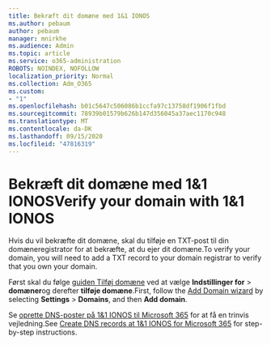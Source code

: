 ```yaml
---
title: Bekræft dit domæne med 1&1 IONOS
ms.author: pebaum
author: pebaum
manager: mnirkhe
ms.audience: Admin
ms.topic: article
ms.service: o365-administration
ROBOTS: NOINDEX, NOFOLLOW
localization_priority: Normal
ms.collection: Adm_O365
ms.custom:
- "1"
ms.openlocfilehash: b01c5647c506086b1ccfa97c13758df1906f1fbd
ms.sourcegitcommit: 78939b01579b626b147d356045a37aec1170c948
ms.translationtype: MT
ms.contentlocale: da-DK
ms.lasthandoff: 09/15/2020
ms.locfileid: "47816319"
---
```

# <a name="verify-your-domain-with-11-ionos"></a><span data-ttu-id="e2fc1-102">Bekræft dit domæne med 1&1 IONOS</span><span class="sxs-lookup"><span data-stu-id="e2fc1-102">Verify your domain with 1&1 IONOS</span></span>

<span data-ttu-id="e2fc1-103">Hvis du vil bekræfte dit domæne, skal du tilføje en TXT-post til din domæneregistrator for at bekræfte, at du ejer dit domæne.</span><span class="sxs-lookup"><span data-stu-id="e2fc1-103">To verify your domain, you will need to add a TXT record to your domain registrar to verify that you own your domain.</span></span> 

<span data-ttu-id="e2fc1-104">Først skal du følge [guiden Tilføj domæne](https://admin.microsoft.com/Adminportal#/Domains) ved at vælge **Indstillinger for** \> **domæner**og derefter **tilføje domæne**.</span><span class="sxs-lookup"><span data-stu-id="e2fc1-104">First, follow the [Add Domain wizard](https://admin.microsoft.com/Adminportal#/Domains) by selecting **Settings** \> **Domains**, and then **Add domain**.</span></span>
  
<span data-ttu-id="e2fc1-105">Se [oprette DNS-poster på 1&1 IONOS til Microsoft 365](https://docs.microsoft.com/microsoft-365/admin/dns/create-dns-records-at-1-1-internet) for at få en trinvis vejledning.</span><span class="sxs-lookup"><span data-stu-id="e2fc1-105">See [Create DNS records at 1&1 IONOS for Microsoft 365](https://docs.microsoft.com/microsoft-365/admin/dns/create-dns-records-at-1-1-internet) for step-by-step instructions.</span></span>
